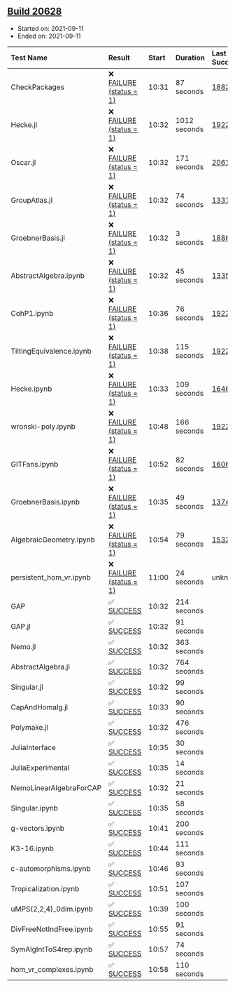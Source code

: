 ## [Build 20628](https://oscarci.mathematik.uni-kl.de/job/oscar/20628/)

* Started on: 2021-09-11
* Ended on: 2021-09-11

| Test Name    | Result | Start | Duration | Last Success | First Failure |
|:-------------|:-------|:------|:---------|:-------------|:--------------|
| CheckPackages | ❌ [FAILURE (status = 1)](https://oscarci.mathematik.uni-kl.de/job/oscar/20628/artifact/logs/build-20628/CheckPackages.log) | 10:31 | 87 seconds | [18822](https://oscarci.mathematik.uni-kl.de/job/oscar/18822/) | [18823](https://oscarci.mathematik.uni-kl.de/job/oscar/18823/) |
| Hecke.jl | ❌ [FAILURE (status = 1)](https://oscarci.mathematik.uni-kl.de/job/oscar/20628/artifact/logs/build-20628/Hecke.jl.log) | 10:32 | 1012 seconds | [19222](https://oscarci.mathematik.uni-kl.de/job/oscar/19222/) | [20152](https://oscarci.mathematik.uni-kl.de/job/oscar/20152/) |
| Oscar.jl | ❌ [FAILURE (status = 1)](https://oscarci.mathematik.uni-kl.de/job/oscar/20628/artifact/logs/build-20628/Oscar.jl.log) | 10:32 | 171 seconds | [20613](https://oscarci.mathematik.uni-kl.de/job/oscar/20613/) | [20614](https://oscarci.mathematik.uni-kl.de/job/oscar/20614/) |
| GroupAtlas.jl | ❌ [FAILURE (status = 1)](https://oscarci.mathematik.uni-kl.de/job/oscar/20628/artifact/logs/build-20628/GroupAtlas.jl.log) | 10:32 | 74 seconds | [13311](https://oscarci.mathematik.uni-kl.de/job/oscar/13311/) | [13312](https://oscarci.mathematik.uni-kl.de/job/oscar/13312/) |
| GroebnerBasis.jl | ❌ [FAILURE (status = 1)](https://oscarci.mathematik.uni-kl.de/job/oscar/20628/artifact/logs/build-20628/GroebnerBasis.jl.log) | 10:32 | 3 seconds | [18864](https://oscarci.mathematik.uni-kl.de/job/oscar/18864/) | [18865](https://oscarci.mathematik.uni-kl.de/job/oscar/18865/) |
| AbstractAlgebra.ipynb | ❌ [FAILURE (status = 1)](https://oscarci.mathematik.uni-kl.de/job/oscar/20628/artifact/logs/build-20628/AbstractAlgebra.ipynb.log) | 10:32 | 45 seconds | [13355](https://oscarci.mathematik.uni-kl.de/job/oscar/13355/) | [13356](https://oscarci.mathematik.uni-kl.de/job/oscar/13356/) |
| CohP1.ipynb | ❌ [FAILURE (status = 1)](https://oscarci.mathematik.uni-kl.de/job/oscar/20628/artifact/logs/build-20628/CohP1.ipynb.log) | 10:36 | 76 seconds | [19222](https://oscarci.mathematik.uni-kl.de/job/oscar/19222/) | [20152](https://oscarci.mathematik.uni-kl.de/job/oscar/20152/) |
| TiltingEquivalence.ipynb | ❌ [FAILURE (status = 1)](https://oscarci.mathematik.uni-kl.de/job/oscar/20628/artifact/logs/build-20628/TiltingEquivalence.ipynb.log) | 10:38 | 115 seconds | [19222](https://oscarci.mathematik.uni-kl.de/job/oscar/19222/) | [20152](https://oscarci.mathematik.uni-kl.de/job/oscar/20152/) |
| Hecke.ipynb | ❌ [FAILURE (status = 1)](https://oscarci.mathematik.uni-kl.de/job/oscar/20628/artifact/logs/build-20628/Hecke.ipynb.log) | 10:33 | 109 seconds | [16463](https://oscarci.mathematik.uni-kl.de/job/oscar/16463/) | [16464](https://oscarci.mathematik.uni-kl.de/job/oscar/16464/) |
| wronski-poly.ipynb | ❌ [FAILURE (status = 1)](https://oscarci.mathematik.uni-kl.de/job/oscar/20628/artifact/logs/build-20628/wronski-poly.ipynb.log) | 10:48 | 166 seconds | [19222](https://oscarci.mathematik.uni-kl.de/job/oscar/19222/) | [20152](https://oscarci.mathematik.uni-kl.de/job/oscar/20152/) |
| GITFans.ipynb | ❌ [FAILURE (status = 1)](https://oscarci.mathematik.uni-kl.de/job/oscar/20628/artifact/logs/build-20628/GITFans.ipynb.log) | 10:52 | 82 seconds | [16068](https://oscarci.mathematik.uni-kl.de/job/oscar/16068/) | [16069](https://oscarci.mathematik.uni-kl.de/job/oscar/16069/) |
| GroebnerBasis.ipynb | ❌ [FAILURE (status = 1)](https://oscarci.mathematik.uni-kl.de/job/oscar/20628/artifact/logs/build-20628/GroebnerBasis.ipynb.log) | 10:35 | 49 seconds | [13748](https://oscarci.mathematik.uni-kl.de/job/oscar/13748/) | [13749](https://oscarci.mathematik.uni-kl.de/job/oscar/13749/) |
| AlgebraicGeometry.ipynb | ❌ [FAILURE (status = 1)](https://oscarci.mathematik.uni-kl.de/job/oscar/20628/artifact/logs/build-20628/AlgebraicGeometry.ipynb.log) | 10:54 | 79 seconds | [15322](https://oscarci.mathematik.uni-kl.de/job/oscar/15322/) | [15323](https://oscarci.mathematik.uni-kl.de/job/oscar/15323/) |
| persistent_hom_vr.ipynb | ❌ [FAILURE (status = 1)](https://oscarci.mathematik.uni-kl.de/job/oscar/20628/artifact/logs/build-20628/persistent_hom_vr.ipynb.log) | 11:00 | 24 seconds | unknown | unknown |
| GAP | ✅ [SUCCESS](https://oscarci.mathematik.uni-kl.de/job/oscar/20628/artifact/logs/build-20628/GAP.log) | 10:32 | 214 seconds |  |  |
| GAP.jl | ✅ [SUCCESS](https://oscarci.mathematik.uni-kl.de/job/oscar/20628/artifact/logs/build-20628/GAP.jl.log) | 10:32 | 91 seconds |  |  |
| Nemo.jl | ✅ [SUCCESS](https://oscarci.mathematik.uni-kl.de/job/oscar/20628/artifact/logs/build-20628/Nemo.jl.log) | 10:32 | 363 seconds |  |  |
| AbstractAlgebra.jl | ✅ [SUCCESS](https://oscarci.mathematik.uni-kl.de/job/oscar/20628/artifact/logs/build-20628/AbstractAlgebra.jl.log) | 10:32 | 764 seconds |  |  |
| Singular.jl | ✅ [SUCCESS](https://oscarci.mathematik.uni-kl.de/job/oscar/20628/artifact/logs/build-20628/Singular.jl.log) | 10:32 | 99 seconds |  |  |
| CapAndHomalg.jl | ✅ [SUCCESS](https://oscarci.mathematik.uni-kl.de/job/oscar/20628/artifact/logs/build-20628/CapAndHomalg.jl.log) | 10:33 | 90 seconds |  |  |
| Polymake.jl | ✅ [SUCCESS](https://oscarci.mathematik.uni-kl.de/job/oscar/20628/artifact/logs/build-20628/Polymake.jl.log) | 10:32 | 476 seconds |  |  |
| JuliaInterface | ✅ [SUCCESS](https://oscarci.mathematik.uni-kl.de/job/oscar/20628/artifact/logs/build-20628/JuliaInterface.log) | 10:35 | 30 seconds |  |  |
| JuliaExperimental | ✅ [SUCCESS](https://oscarci.mathematik.uni-kl.de/job/oscar/20628/artifact/logs/build-20628/JuliaExperimental.log) | 10:35 | 14 seconds |  |  |
| NemoLinearAlgebraForCAP | ✅ [SUCCESS](https://oscarci.mathematik.uni-kl.de/job/oscar/20628/artifact/logs/build-20628/NemoLinearAlgebraForCAP.log) | 10:32 | 21 seconds |  |  |
| Singular.ipynb | ✅ [SUCCESS](https://oscarci.mathematik.uni-kl.de/job/oscar/20628/artifact/logs/build-20628/Singular.ipynb.log) | 10:35 | 58 seconds |  |  |
| g-vectors.ipynb | ✅ [SUCCESS](https://oscarci.mathematik.uni-kl.de/job/oscar/20628/artifact/logs/build-20628/g-vectors.ipynb.log) | 10:41 | 200 seconds |  |  |
| K3-16.ipynb | ✅ [SUCCESS](https://oscarci.mathematik.uni-kl.de/job/oscar/20628/artifact/logs/build-20628/K3-16.ipynb.log) | 10:44 | 111 seconds |  |  |
| c-automorphisms.ipynb | ✅ [SUCCESS](https://oscarci.mathematik.uni-kl.de/job/oscar/20628/artifact/logs/build-20628/c-automorphisms.ipynb.log) | 10:46 | 93 seconds |  |  |
| Tropicalization.ipynb | ✅ [SUCCESS](https://oscarci.mathematik.uni-kl.de/job/oscar/20628/artifact/logs/build-20628/Tropicalization.ipynb.log) | 10:51 | 107 seconds |  |  |
| uMPS(2,2,4)_0dim.ipynb | ✅ [SUCCESS](https://oscarci.mathematik.uni-kl.de/job/oscar/20628/artifact/logs/build-20628/uMPS-2-2-4-_0dim.ipynb.log) | 10:39 | 100 seconds |  |  |
| DivFreeNotIndFree.ipynb | ✅ [SUCCESS](https://oscarci.mathematik.uni-kl.de/job/oscar/20628/artifact/logs/build-20628/DivFreeNotIndFree.ipynb.log) | 10:55 | 91 seconds |  |  |
| SymAlgIntToS4rep.ipynb | ✅ [SUCCESS](https://oscarci.mathematik.uni-kl.de/job/oscar/20628/artifact/logs/build-20628/SymAlgIntToS4rep.ipynb.log) | 10:57 | 74 seconds |  |  |
| hom_vr_complexes.ipynb | ✅ [SUCCESS](https://oscarci.mathematik.uni-kl.de/job/oscar/20628/artifact/logs/build-20628/hom_vr_complexes.ipynb.log) | 10:58 | 110 seconds |  |  |
